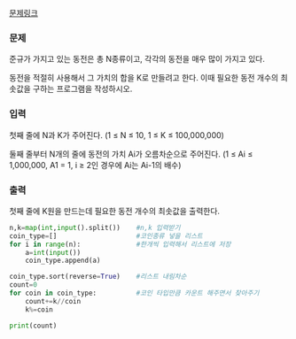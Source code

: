 [문제링크](https://www.acmicpc.net/problem/11047)

### 문제
준규가 가지고 있는 동전은 총 N종류이고, 각각의 동전을 매우 많이 가지고 있다.

동전을 적절히 사용해서 그 가치의 합을 K로 만들려고 한다. 이때 필요한 동전 개수의 최솟값을 구하는 프로그램을 작성하시오.

### 입력
첫째 줄에 N과 K가 주어진다. (1 ≤ N ≤ 10, 1 ≤ K ≤ 100,000,000)

둘째 줄부터 N개의 줄에 동전의 가치 Ai가 오름차순으로 주어진다. (1 ≤ Ai ≤ 1,000,000, A1 = 1, i ≥ 2인 경우에 Ai는 Ai-1의 배수)

### 출력
첫째 줄에 K원을 만드는데 필요한 동전 개수의 최솟값을 출력한다.

```python
n,k=map(int,input().split())    #n,k 입력받기
coin_type=[]                    #코인종류 넣을 리스트
for i in range(n):              #한개씩 입력해서 리스트에 저장
    a=int(input())
    coin_type.append(a)

coin_type.sort(reverse=True)    #리스트 내림차순
count=0
for coin in coin_type:          #코인 타입만큼 카운트 해주면서 찾아주기
    count+=k//coin
    k%=coin

print(count)
```
